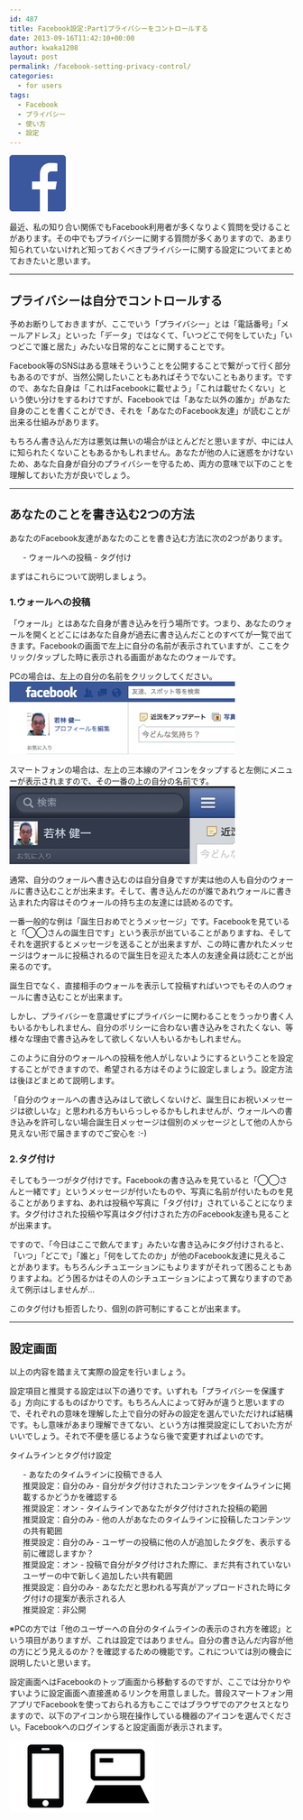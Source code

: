 ```yaml
---
id: 487
title: Facebook設定:Part1プライバシーをコントロールする
date: 2013-09-16T11:42:10+00:00
author: kwaka1208
layout: post
permalink: /facebook-setting-privacy-control/
categories:
  - for users
tags:
  - Facebook
  - プライバシー
  - 使い方
  - 設定
---
```

![Facebook](/assets/images/2013/09/FB-f-Logo__blue_100.png)

最近、私の知り合い関係でもFacebook利用者が多くなりよく質問を受けることがあります。その中でもプライバシーに関する質問が多くありますので、あまり知られていないけれど知っておくべきプライバシーに関する設定についてまとめておきたいと思います。

- - -
## プライバシーは自分でコントロールする
予めお断りしておきますが、ここでいう「プライバシー」とは「電話番号」「メールアドレス」といった「データ」ではなくて、「いつどこで何をしていた」「いつどこで誰と居た」みたいな日常的なことに関することです。

Facebook等のSNSはある意味そういうことを公開することで繋がって行く部分もあるのですが、当然公開したいこともあればそうでないこともあります。ですので、あなた自身は「これはFacebookに載せよう」「これは載せたくない」という使い分けをするわけですが、Facebookでは「あなた以外の誰か」があなた自身のことを書くことができ、それを「あなたのFacebook友達」が読むことが出来る仕組みがあります。

もちろん書き込んだ方は悪気は無いの場合がほとんどだと思いますが、中には人に知られたくないこともあるかもしれません。あなたが他の人に迷惑をかけないため、あなた自身が自分のプライバシーを守るため、両方の意味で以下のことを理解しておいた方が良いでしょう。

- - -
## あなたのことを書き込む2つの方法
あなたのFacebook友達があなたのことを書き込む方法に次の2つがあります。
<ol>
- ウォールへの投稿
- タグ付け
</ol>
まずはこれらについて説明しましょう。

### 1.ウォールへの投稿
「ウォール」とはあなた自身が書き込みを行う場所です。つまり、あなたのウォールを開くとどこにはあなた自身が過去に書き込んだことのすべてが一覧で出てきます。Facebookの画面で左上に自分の名前が表示されていますが、ここをクリック/タップした時に表示される画面があなたのウォールです。

PCの場合は、左上の自分の名前をクリックしてください。
![ウォール](/assets/images/2013/09/pc.png)

スマートフォンの場合は、左上の三本線のアイコンをタップすると左側にメニューが表示されますので、その一番の上の自分の名前です。
![スマートフォン](/assets/images/2013/09/sp.png)

通常、自分のウォールへ書き込むのは自分自身ですが実は他の人も自分のウォールに書き込むことが出来ます。そして、書き込んだのが誰であれウォールに書き込まれた内容はそのウォールの持ち主の友達には読めるのです。

一番一般的な例は「誕生日おめでとうメッセージ」です。Facebookを見ていると「◯◯さんの誕生日です」という表示が出ていることがありますね、そしてそれを選択するとメッセージを送ることが出来ますが、この時に書かれたメッセージはウォールに投稿されるので誕生日を迎えた本人の友達全員は読むことが出来るのです。

誕生日でなく、直接相手のウォールを表示して投稿すればいつでもその人のウォールに書き込むことが出来ます。

しかし、プライバシーを意識せずにプライバシーに関わることをうっかり書く人もいるかもしれません、自分のポリシーに合わない書き込みをされたくない、等様々な理由で書き込みをして欲しくない人もいるかもしれません。

このように自分のウォールへの投稿を他人がしないようにするということを設定することができますので、希望される方はそのように設定しましょう。設定方法は後ほどまとめて説明します。

「自分のウォールへの書き込みはして欲しくないけど、誕生日にお祝いメッセージは欲しいな」と思われる方もいらっしゃるかもしれませんが、ウォールへの書き込みを許可しない場合誕生日メッセージは個別のメッセージとして他の人から見えない形で届きますのでご安心を :-)

### 2.タグ付け
そしてもう一つがタグ付けです。Facebookの書き込みを見ていると「◯◯さんと一緒です」というメッセージが付いたものや、写真に名前が付いたものを見ることがありますね、あれは投稿や写真に「タグ付け」されていることになります。タグ付けされた投稿や写真はタグ付けされた方のFacebook友達も見ることが出来ます。

ですので、「今日はここで飲んでます」みたいな書き込みにタグ付けされると、「いつ」「どこで」「誰と」「何をしてたのか」が他のFacebook友達に見えることがあります。もちろんシチュエーションにもよりますがそれって困ることもありますよね。どう困るかはその人のシチュエーションによって異なりますのであえて例示はしませんが...

このタグ付けも拒否したり、個別の許可制にすることが出来ます。

- - -
## 設定画面
以上の内容を踏まえて実際の設定を行いましょう。

設定項目と推奨する設定は以下の通りです。いずれも「プライバシーを保護する」方向にするものばかりです。もちろん人によって好みが違うと思いますので、それぞれの意味を理解した上で自分の好みの設定を選んでいただければ結構です。もし意味があまり理解できてない、という方は推奨設定にしておいた方がいいでしょう。それで不便を感じるようなら後で変更すればよいのです。

タイムラインとタグ付け設定
<ol>
- あなたのタイムラインに投稿できる人<br />推奨設定：自分のみ
- 自分がタグ付けされたコンテンツをタイムラインに掲載するかどうかを確認する<br />推奨設定：オン
- タイムラインであなたがタグ付けされた投稿の範囲<br />推奨設定：自分のみ
- 他の人があなたのタイムラインに投稿したコンテンツの共有範囲<br />推奨設定：自分のみ
- ユーザーの投稿に他の人が追加したタグを、表示する前に確認しますか？<br />推奨設定：オン
- 投稿で自分がタグ付けされた際に、まだ共有されていないユーザーの中で新しく追加したい共有範囲<br />推奨設定：自分のみ
- あなただと思われる写真がアップロードされた時にタグ付けの提案が表示される人<br />推奨設定：非公開
</ol>
※PCの方では「他のユーザーへの自分のタイムラインの表示のされ方を確認」という項目がありますが、これは設定ではありません。自分の書き込んだ内容が他の方にどう見えるのか？を確認するための機能です。これについては別の機会に説明したいと思います。

設定画面へはFacebookのトップ画面から移動するのですが、ここでは分かりやすいように設定画面へ直接進めるリンクを用意しました。普段スマートフォン用アプリでFacebookを使っておられる方もここではブラウザでのアクセスとなりますので、以下のアイコンから現在操作している機器のアイコンを選んでください。Facebookへのログインすると設定画面が表示されます。

[![Smartphone](/assets/images/2013/09/i-phone.png)](https://m.facebook.com/privacy/touch/timeline_and_tagging/)[![Computer](/assets/images/2013/09/computer.png)](https://www.facebook.com/settings?tab=timeline)